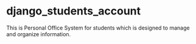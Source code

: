 # django_students_account
This is Personal Office System for students which is designed to manage and organize information.
